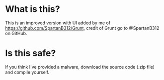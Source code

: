 # What is this?
This is an improved version with UI added by me of https://github.com/SpartanB312/Grunt, credit of Grunt go to @SpartanB312 on GitHub.​

# Is this safe?
If you think I've provided a malware, download the source code (.zip file) and compile yourself.
